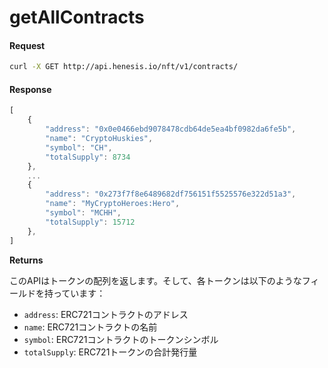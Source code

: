 # getAllContracts

#### Request

```bash
curl -X GET http://api.henesis.io/nft/v1/contracts/
```

#### Response

```javascript
[
    {
        "address": "0x0e0466ebd9078478cdb64de5ea4bf0982da6fe5b",
        "name": "CryptoHuskies",
        "symbol": "CH",
        "totalSupply": 8734
    },
    ...
    {
        "address": "0x273f7f8e6489682df756151f5525576e322d51a3",
        "name": "MyCryptoHeroes:Hero",
        "symbol": "MCHH",
        "totalSupply": 15712
    },
]
```

**Returns**

このAPIはトークンの配列を返します。そして、各トークンは以下のようなフィールドを持っています：

* `address`: ERC721コントラクトのアドレス
* `name`:  ERC721コントラクトの名前
* `symbol`:  ERC721コントラクトのトークンシンボル
* `totalSupply`:  ERC721トークンの合計発行量

